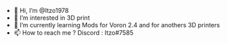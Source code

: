 - 👋 Hi, I’m @Itzo1978
- 👀 I’m interested in 3D print
- 🌱 I’m currently learning Mods for Voron 2.4 and for anothers 3D printers
- 📫 How to reach me ? Discord : Itzo#7585
